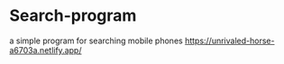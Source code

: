 # Search-program
a simple program for searching mobile phones
https://unrivaled-horse-a6703a.netlify.app/
